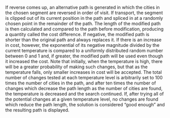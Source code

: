 If reverse comes up, an alternative path is generated in which the cities in the chosen segment are reversed in order of visit. If transport, the segment is clipped out of its current position in the path and spliced in at a randomly chosen point in the remainder of the path. The length of the modified path is then calculated and compared to the path before modification, producing a quantity called the cost difference. If negative, the modified path is shorter than the original path and always replaces it. If there is an increase in cost, however, the exponential of its negative magnitude divided by the current temperature is compared to a uniformly distributed random number between 0 and 1 and, if greater, the modified path will be used even though it increased the cost. Note that initially, when the temperature is high, there will be a greater probability of making such changes, but that as the temperature falls, only smaller increases in cost will be accepted. The total number of changes tested at each temperature level is arbitrarily set to 100 times the number of cities in the path, and after ten times the number of changes which decrease the path length as the number of cities are found, the temperature is decreased and the search continued. If, after trying all of the potential changes at a given temperature level, no changes are found which reduce the path length, the solution is considered “good enough” and the resulting path is displayed.
